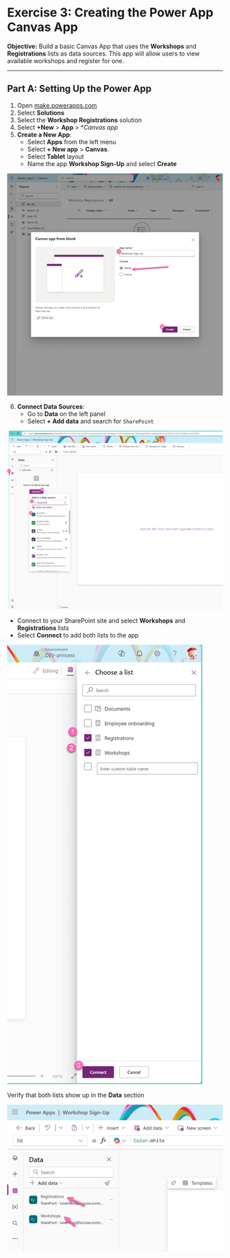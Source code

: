 # Exercise 3: Creating the Power App Canvas App

**Objective:** Build a basic Canvas App that uses the **Workshops** and **Registrations** lists as data sources. This app will allow users to view available workshops and register for one.

---

## Part A: Setting Up the Power App

1. Open [make.powerapps.com](https://make.powerapps.com/)
2. Select **Solutions**
3. Select the **Workshop Registrations** solution
4. Select **+New** > **App** > **Canvas app*
5. **Create a New App**:
   - Select **Apps** from the left menu
   - Select **+ New app** > **Canvas**.
   - Select **Tablet** layout
   - Name the app **Workshop Sign-Up** and select **Create**

![create app](/assets/espc-createapp.png)

6. **Connect Data Sources**:
   - Go to **Data** on the left panel
   - Select **+ Add data** and search for `SharePoint`

![add SharePoint as a data source](/assets/espc24-add-sp.png)
   - Connect to your SharePoint site and select **Workshops** and **Registrations** lists
   - Select **Connect** to add both lists to the app

![select your lists](/assets/espc24-add-sources.png)

Verify that both lists show up in the **Data** section

![verify datasources](/assets/espc24-verify-datasources.png)

